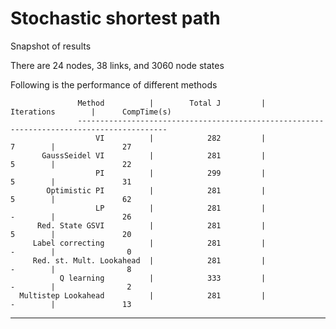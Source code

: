 # Stochastic shortest path
Snapshot of results

There are 24 nodes, 38 links, and 3060 node states

Following is the performance of different methods

                   Method          |        Total J         |      Iterations        |      CompTime(s)
                   ------------------------------------------------------------------------------------------
                       VI          |            282         |               7        |               27
           GaussSeidel VI          |            281         |               5        |               22
                       PI          |            299         |               5        |               31
            Optimistic PI          |            281         |               5        |               62
                       LP          |            281         |               -        |               26
          Red. State GSVI          |            281         |               5        |               20
         Label correcting          |            281         |               -        |                0
         Red. st. Mult. Lookahead  |            281         |               -        |                8
               Q learning          |            333         |               -        |                2               
      Multistep Lookahead          |            281         |               -        |               13

------------------------------------------------------------------------------------------------------------------
